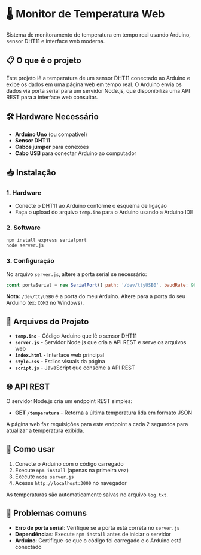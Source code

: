 # 🌡️ Monitor de Temperatura Web

Sistema de monitoramento de temperatura em tempo real usando Arduino, sensor DHT11 e interface web moderna.

## 📋 O que é o projeto

Este projeto lê a temperatura de um sensor DHT11 conectado ao Arduino e exibe os dados em uma página web em tempo real. O Arduino envia os dados via porta serial para um servidor Node.js, que disponibiliza uma API REST para a interface web consultar.

## 🛠️ Hardware Necessário

- **Arduino Uno** (ou compatível)
- **Sensor DHT11** 
- **Cabos jumper** para conexões
- **Cabo USB** para conectar Arduino ao computador

## 📥 Instalação

### 1. Hardware
- Conecte o DHT11 ao Arduino conforme o esquema de ligação
- Faça o upload do arquivo `temp.ino` para o Arduino usando a Arduino IDE

### 2. Software
```bash
npm install express serialport
node server.js
```

### 3. Configuração
No arquivo `server.js`, altere a porta serial se necessário:
```javascript
const portaSerial = new SerialPort({ path: '/dev/ttyUSB0', baudRate: 9600 });
```
**Nota:** `/dev/ttyUSB0` é a porta do meu Arduino. Altere para a porta do seu Arduino (ex: `COM3` no Windows).

## 📁 Arquivos do Projeto

- **`temp.ino`** - Código Arduino que lê o sensor DHT11
- **`server.js`** - Servidor Node.js que cria a API REST e serve os arquivos web
- **`index.html`** - Interface web principal
- **`style.css`** - Estilos visuais da página
- **`script.js`** - JavaScript que consome a API REST

## 🌐 API REST

O servidor Node.js cria um endpoint REST simples:
- **GET `/temperatura`** - Retorna a última temperatura lida em formato JSON

A página web faz requisições para este endpoint a cada 2 segundos para atualizar a temperatura exibida.

## 🚀 Como usar

1. Conecte o Arduino com o código carregado
2. Execute `npm install` (apenas na primeira vez)
3. Execute `node server.js`
4. Acesse `http://localhost:3000` no navegador

As temperaturas são automaticamente salvas no arquivo `log.txt`.

## 🐛 Problemas comuns

- **Erro de porta serial**: Verifique se a porta está correta no `server.js`
- **Dependências**: Execute `npm install` antes de iniciar o servidor
- **Arduino**: Certifique-se que o código foi carregado e o Arduino está conectado